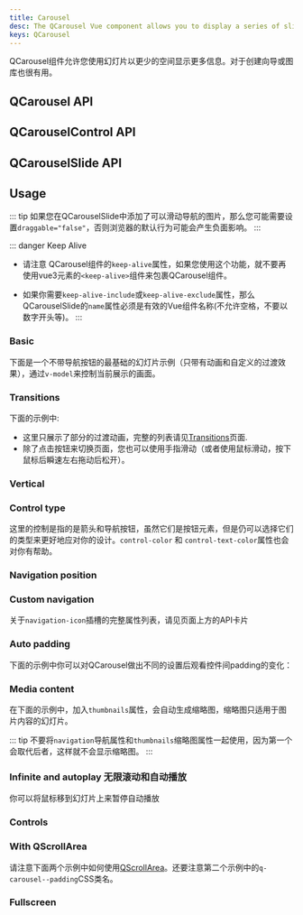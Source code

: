 ```yaml
---
title: Carousel
desc: The QCarousel Vue component allows you to display a series of slides, useful for wizards or an image gallery.
keys: QCarousel
---
```


QCarousel组件允许您使用幻灯片以更少的空间显示更多信息。对于创建向导或图库也很有用。

## QCarousel API

<doc-api file="QCarousel" />

## QCarouselControl API

<doc-api file="QCarouselControl" />

## QCarouselSlide API

<doc-api file="QCarouselSlide" />

## Usage

::: tip
如果您在QCarouselSlide中添加了可以滑动导航的图片，那么您可能需要设置`draggable="false"`，否则浏览器的默认行为可能会产生负面影响。
:::

::: danger Keep Alive
* 请注意 QCarousel组件的`keep-alive`属性，如果您使用这个功能，就不要再使用vue3元素的`<keep-alive>`组件来包裹QCarousel组件。

* 如果你需要`keep-alive-include`或`keep-alive-exclude`属性，那么QCarouselSlide的`name`属性必须是有效的Vue组件名称(不允许空格，不要以数字开头等)。
:::

### Basic

下面是一个不带导航按钮的最基础的幻灯片示例（只带有动画和自定义的过渡效果），通过`v-model`来控制当前展示的画面。


<doc-example title="Basic" file="QCarousel/Basic" />

### Transitions

下面的示例中:

* 这里只展示了部分的过渡动画，完整的列表请见[Transitions](/options/transitions)页面.
* 除了点击按钮来切换页面，您也可以使用手指滑动（或者使用鼠标滑动，按下鼠标后瞬速左右拖动后松开）。

<doc-example title="Transitions, bottom navigation, arrows and auto padding" file="QCarousel/Transitions" />

### Vertical

<doc-example title="Vertical mode" file="QCarousel/Vertical" />

### Control type

这里的控制是指的是箭头和导航按钮，虽然它们是按钮元素，但是仍可以选择它们的类型来更好地应对你的设计。`control-color` 和 `control-text-color`属性也会对你有帮助。

<doc-example title="Control Type" file="QCarousel/ControlType" />

### Navigation position

<doc-example title="Navigation position" file="QCarousel/NavigationPosition" />

### Custom navigation

关于`navigation-icon`插槽的完整属性列表，请见页面上方的API卡片

<doc-example title="Custom navigation" file="QCarousel/CustomNavigation" />

### Auto padding


下面的示例中你可以对QCarousel做出不同的设置后观看控件间padding的变化：

<doc-example title="Padding" file="QCarousel/AutoPadding" />

### Media content

<doc-example title="Image slides" file="QCarousel/ImageSlides" />

<doc-example title="Multi-image slides" file="QCarousel/MultiImageSlides" />

<doc-example title="Captions" file="QCarousel/Captions" />

<doc-example title="Video slides" file="QCarousel/VideoSlides" />

在下面的示例中，加入`thumbnails`属性，会自动生成缩略图，缩略图只适用于图片内容的幻灯片。

<doc-example title="Thumbnails" file="QCarousel/Thumbnails" />

::: tip
不要将`navigation`导航属性和`thumbnails`缩略图属性一起使用，因为第一个会取代后者，这样就不会显示缩略图。
:::

### Infinite and autoplay 无限滚动和自动播放

你可以将鼠标移到幻灯片上来暂停自动播放

<doc-example title="Autoplay" file="QCarousel/InfiniteAutoplay" />

### Controls

<doc-example title="Controls" file="QCarousel/Controls" />

### With QScrollArea

请注意下面两个示例中如何使用[QScrollArea](/vue-components/scroll-area)。还要注意第二个示例中的`q-carousel--padding`CSS类名。

<doc-example title="With QScrollArea and padding" file="QCarousel/WithScrollareaPadding" />

<doc-example title="With QScrollArea on whole slide" file="QCarousel/WithScrollareaFull" />

### Fullscreen

<doc-example title="Fullscreen" file="QCarousel/Fullscreen" />
